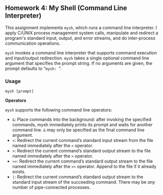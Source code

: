 ## Homework 4: My Shell (Command Line Interpreter)

This assignment implements `mysh`, which runs a command line interpreter. I apply C/UNIX process management system calls, manipulate and redirect a program's standard input, output, and error streams, and do inter-process communication operations.

`mysh` invokes a command line interpreter that supports command execution and input/output redirection. `mysh` takes a single optional command line argument that specifies the prompt string. If no arguments are given, the prompt defaults to “`mysh: `”.

### Usage

`mysh [prompt]`

**Operators**

`mysh` supports the following command line operators:

- `&`: Place commands into the background: after invoking the specified commands, mysh immediately prints its prompt and waits for another command line. `&` may only be specified as the final command line argument.
- `<`: Redirect the current command’s standard input stream from the file named immediately after the `<` operator.
- `>`: Redirect the current command’s standard output stream to the file named immediately after the `>` operator.
- `>>`: Redirect the current command’s standard output stream to the file named immediately after the `>>` operator. Append to the file if it already exists.
- `|`: Redirect the current command’s standard output stream to the standard input stream of the succeeding command. There may be *any* number of pipe-connected processes.
